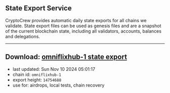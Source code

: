 ## State Export Service
CryptoCrew provides automatic daily state exports for all chains we validate. State export files can be used as genesis files and are a snapshot of the current blockchain state, including all validators, accounts, balances and delegations.

---
**Download: [omniflixhub-1 state export](https://dl-eu2.ccvalidators.com/SERVICE/omniflixhub/omniflixhub-1_export_14754688.json)**
---

- last updated: Sun Nov 10 2024 05:01:17
- chain id: `omniflixhub-1`
- export height: `14754688`
- use for: airdrops, local tests, chain recovery
